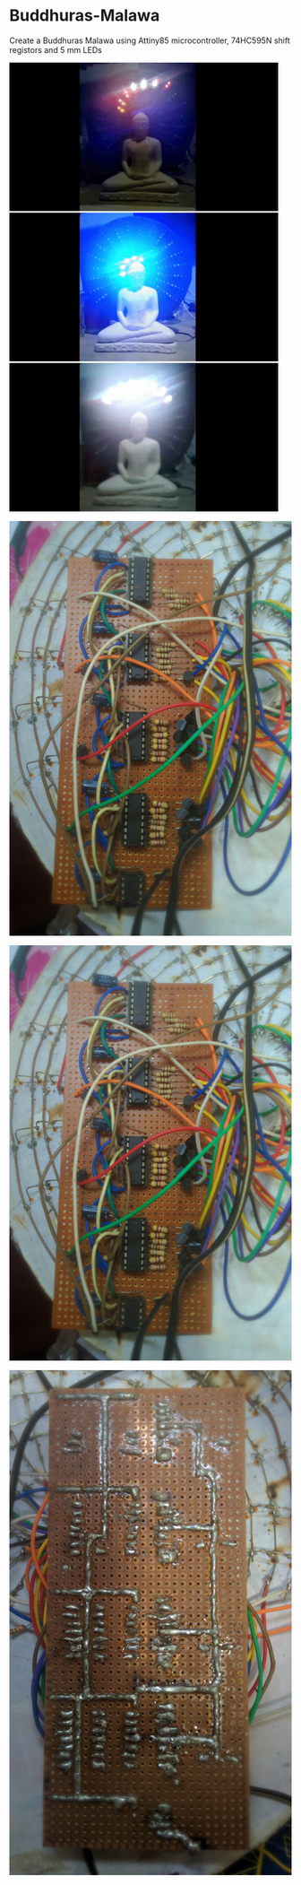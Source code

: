 # Buddhuras-Malawa
Create a Buddhuras Malawa using Attiny85 microcontroller, 74HC595N shift registors and 5 mm LEDs

![Alt Text](https://github.com/kpgs123/Buddhuras-Malawa/blob/main/1.gif) ![Alt Text](https://github.com/kpgs123/Buddhuras-Malawa/blob/main/2.gif) ![Alt Text](https://github.com/kpgs123/Buddhuras-Malawa/blob/main/3.gif)


![Alt Text](https://github.com/kpgs123/Buddhuras-Malawa/blob/main/Circuit%201.jpg)

![alt text](https://github.com/kpgs123/Buddhuras-Malawa/blob/main/Circuit%201.jpg?raw=true)


![alt text](https://github.com/kpgs123/Buddhuras-Malawa/blob/main/Circuit%202.jpg?raw=true)
